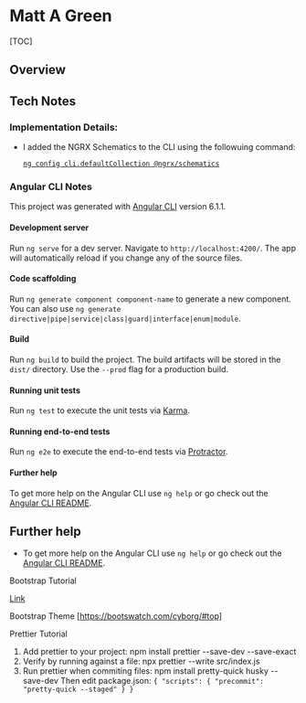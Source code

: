 # Matt A Green

[TOC]

## Overview

## Tech Notes

### Implementation Details:
* I added the NGRX Schematics to the CLI using the followuing command:

  [`ng config cli.defaultCollection @ngrx/schematics`](https://github.com/ngrx/platform/blob/master/docs/schematics/README.md)

### Angular CLI Notes

This project was generated with [Angular CLI](https://github.com/angular/angular-cli) version 6.1.1.

#### Development server

Run `ng serve` for a dev server. Navigate to `http://localhost:4200/`. The app will automatically reload if you change any of the source files.

#### Code scaffolding

Run `ng generate component component-name` to generate a new component. You can also use `ng generate directive|pipe|service|class|guard|interface|enum|module`.

#### Build

Run `ng build` to build the project. The build artifacts will be stored in the `dist/` directory. Use the `--prod` flag for a production build.

#### Running unit tests

Run `ng test` to execute the unit tests via [Karma](https://karma-runner.github.io).

#### Running end-to-end tests

Run `ng e2e` to execute the end-to-end tests via [Protractor](http://www.protractortest.org/).

#### Further help

To get more help on the Angular CLI use `ng help` or go check out the [Angular CLI README](https://github.com/angular/angular-cli/blob/master/README.md).

## Further help
* To get more help on the Angular CLI use `ng help` or go check out the [Angular CLI README](https://github.com/angular/angular-cli/blob/master/README.md).


Bootstrap Tutorial

[Link](https://medium.com/codingthesmartway-com-blog/using-bootstrap-with-angular-c83c3cee3f4a)

Bootstrap Theme
[https://bootswatch.com/cyborg/#top]

Prettier Tutorial
1. Add prettier to your project:
    npm install prettier --save-dev --save-exact
2. Verify by running against a file:
    npx prettier --write src/index.js
3. Run prettier when commiting files:
    npm install pretty-quick husky --save-dev
    Then edit package.json:
    `{ "scripts": { "precommit": "pretty-quick --staged" } }`
